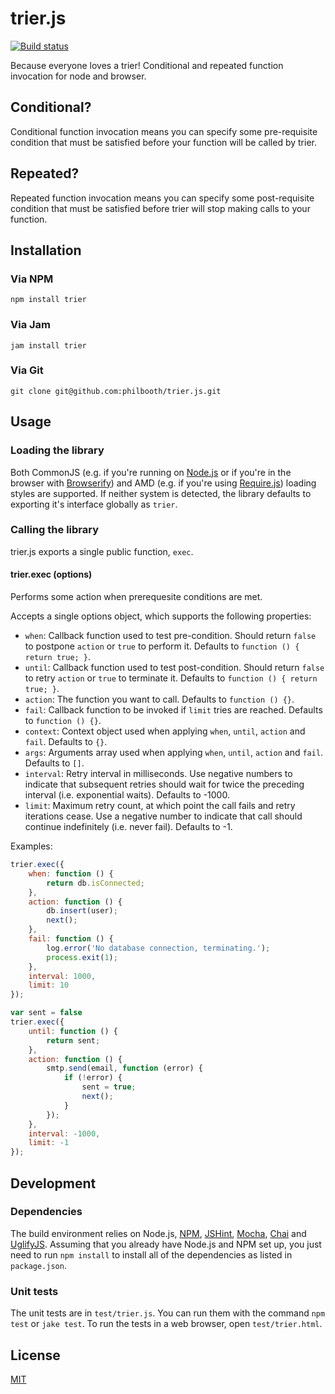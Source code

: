 # trier.js

[![Build status][ci-image]][ci-status]

Because everyone loves a trier!
Conditional
and repeated
function invocation
for node
and browser.

## Conditional?

Conditional function invocation
means you can specify
some pre-requisite condition
that must be satisfied
before your function
will be called by trier.

## Repeated?

Repeated function invocation
means you can specify
some post-requisite condition
that must be satisfied
before trier will stop
making calls to your function.

## Installation

### Via NPM

```
npm install trier
```

### Via Jam

```
jam install trier
```

### Via Git

```
git clone git@github.com:philbooth/trier.js.git
```

## Usage

### Loading the library

Both
CommonJS
(e.g.
if you're running on [Node.js][node]
or if you're in the browser with [Browserify])
and AMD
(e.g. if you're using [Require.js][require])
loading styles are supported.
If neither system is detected,
the library defaults to
exporting it's interface globally
as `trier`.

### Calling the library

trier.js exports a single public function,
`exec`.

#### trier.exec (options)

Performs some action
when prerequesite conditions
are met.

Accepts a single options object,
which supports the following properties:

* `when`: Callback function used to test pre-condition.
  Should return `false` to postpone `action` or `true` to perform it.
  Defaults to `function () { return true; }`.
* `until`: Callback function used to test post-condition.
  Should return `false` to retry `action` or `true` to terminate it.
  Defaults to `function () { return true; }`.
* `action`: The function you want to call.
  Defaults to `function () {}`.
* `fail`: Callback function to be invoked if `limit` tries are reached.
  Defaults to `function () {}`.
* `context`: Context object used when applying `when`, `until`, `action` and `fail`.
  Defaults to `{}`.
* `args`: Arguments array used when applying `when`, `until`, `action` and `fail`.
  Defaults to `[]`.
* `interval`: Retry interval in milliseconds.
  Use negative numbers to indicate that subsequent retries should wait for twice the preceding interval
  (i.e. exponential waits).
  Defaults to -1000.
* `limit`: Maximum retry count, at which point the call fails and retry iterations cease.
  Use a negative number to indicate that call should continue indefinitely
  (i.e. never fail).
  Defaults to -1.

Examples:
```javascript
trier.exec({
    when: function () {
        return db.isConnected;
    },
    action: function () {
        db.insert(user);
        next();
    },
    fail: function () {
        log.error('No database connection, terminating.');
        process.exit(1);
    },
    interval: 1000,
    limit: 10
});

var sent = false
trier.exec({
    until: function () {
        return sent;
    },
    action: function () {
        smtp.send(email, function (error) {
            if (!error) {
                sent = true;
                next();
            }
        });
    },
    interval: -1000,
    limit: -1
});
```

## Development

### Dependencies

The build environment relies on
Node.js,
[NPM],
[JSHint],
[Mocha],
[Chai] and
[UglifyJS].
Assuming that you already have Node.js and NPM set up,
you just need to run `npm install`
to install all of the dependencies as listed in `package.json`.

### Unit tests

The unit tests are in `test/trier.js`.
You can run them with the command `npm test` or `jake test`.
To run the tests in a web browser,
open `test/trier.html`.

## License

[MIT][license]

[ci-image]: https://secure.travis-ci.org/philbooth/trier.js.png?branch=master
[ci-status]: http://travis-ci.org/#!/philbooth/trier.js
[node]: http://nodejs.org/
[browserify]: http://browserify.org/
[require]: http://requirejs.org/
[npm]: https://npmjs.org/
[jshint]: https://github.com/jshint/node-jshint
[mocha]: http://visionmedia.github.com/mocha
[chai]: http://chaijs.com/
[uglifyjs]: https://github.com/mishoo/UglifyJS
[license]: https://github.com/philbooth/trier.js/blob/master/COPYING

